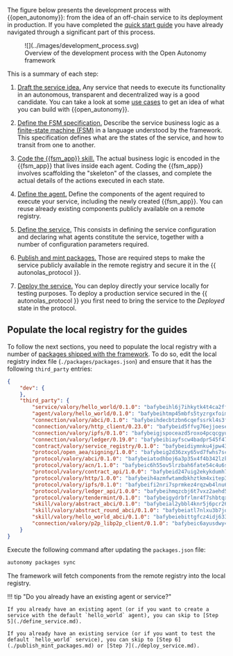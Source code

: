 The figure below presents the development process with {{open_autonomy}}: from the idea of an off-chain service to its deployment in production. If you have completed the [quick start guide](./quick_start.md) you have already navigated through a significant part of this process.

<figure markdown>
![](../images/development_process.svg)
<figcaption>Overview of the development process with the Open Autonomy framework</figcaption>
</figure>

This is a summary of each step:

1. [Draft the service idea.](./draft_service_idea_and_define_fsm_specification.md#draft-the-service-idea) Any service that needs to execute its functionality in an autonomous, transparent and decentralized way is a good candidate. You can take a look at some [use cases](../get_started/use_cases.md) to get an idea of what you can build with {{open_autonomy}}.

2. [Define the FSM specification.](./draft_service_idea_and_define_fsm_specification.md#define-the-fsm-specification) Describe the service business logic as a [finite-state machine (FSM)](../key_concepts/fsm.md) in a language understood by the framework. This specification defines what are the states of the service, and how to transit from one to another.

3. [Code the {{fsm_app}} skill.](./code_fsm_app_skill.md) The actual business logic is encoded in the {{fsm_app}} that lives inside each agent. Coding the {{fsm_app}} involves scaffolding the "skeleton" of the classes, and complete the actual details of the actions executed in each state.

4. [Define the agent.](./define_agent.md) Define the components of the agent required to execute your service, including the newly created {{fsm_app}}. You can reuse already existing components publicly available on a remote registry.

5. [Define the service.](./define_service.md) This consists in defining the service configuration and declaring what agents constitute the service, together with a number of configuration parameters required.

6. [Publish and mint packages.](./publish_mint_packages.md) Those are required steps to make the service publicly available in the remote registry and secure it in the {{ autonolas_protocol }}.

7. [Deploy the service.](./deploy_service.md) You can deploy directly your service locally for testing purposes. To deploy a production service secured in the {{ autonolas_protocol }} you first need to bring the service to the _Deployed_ state in the protocol.

## Populate the local registry for the guides

To follow the next sections, you need to populate the local registry with a number of [packages shipped with the framework](../package_list.md). To do so, edit the local registry index file (`./packages/packages.json`) and ensure that it has the following `third_party` entries:

```json
{
    "dev": {
    },
    "third_party": {
        "service/valory/hello_world/0.1.0": "bafybeihl6j7ihkytk4t4ca2ffhctpzydwi6r4a354ubjasttuv2pw4oaci",
        "agent/valory/hello_world/0.1.0": "bafybeihtmp45mbfs5tyzrgxfoimh552on6dif42ifqidifait3ej2m5zvq",
        "connection/valory/abci/0.1.0": "bafybeihdecbtzbn6cqefssrkl4s3fzf6uyahz2uie2e6mcv2gj5vh2aaxu",
        "connection/valory/http_client/0.23.0": "bafybeid5ffvg76ejjoese7brj5ji3lx66cu7p2ixfwflpo6rgofkypfd7y",
        "connection/valory/ipfs/0.1.0": "bafybeigjspoceazd5roxo4pcqcgyu3ozixkdoc44domwcaumt2zwoz2x3m",
        "connection/valory/ledger/0.19.0": "bafybeibiayfscw4badpr545f47hsvc2r5lgfpgzib5q4h4u6kkosdsytby",
        "contract/valory/service_registry/0.1.0": "bafybeidiymnku4jpw43x425igkfm7no5pmfqz26nnjwozvjhac5gmqzdcy",
        "protocol/open_aea/signing/1.0.0": "bafybeig2d36zxy65vd7fwhs7scotuktydcarm74aprmrb5nioiymr3yixm",
        "protocol/valory/abci/0.1.0": "bafybeiatodhboj6a3p35x4f4b342lzk6ckxpud23awnqbxwjeon3k5y36u",
        "protocol/valory/acn/1.1.0": "bafybeic6h55ov5lrzbah6fate54c4u6spopcexxspw3abotbmffabfddeu",
        "protocol/valory/contract_api/1.0.0": "bafybeid247uig2ekykdumh7ewhp2cdq7rchaeqjj6e7urx35zfpdl5zrn4",
        "protocol/valory/http/1.0.0": "bafybeih4azmfwtamdbkhztkm4xitep3gx6tfdnoz6tvllmaqnhu3klejfa",
        "protocol/valory/ipfs/0.1.0": "bafybeifi2nri7sprmkez4rqzwb4lnu6peoy3bax5k6asf6k5ms7kmjpmkq",
        "protocol/valory/ledger_api/1.0.0": "bafybeihmqzcbj6t7vxz2aehd5726ofnzsfjs5cwlf42ro4tn6i34cbfrc4",
        "protocol/valory/tendermint/0.1.0": "bafybeigydrbfrlmr4f7shbtqx44kvmbg22im27mxdap2e3m5tkti6t445y",
        "skill/valory/abstract_abci/0.1.0": "bafybeial2ybbl4knr5j6pcr26bqhwp24n6kkzv7ot6xup7p6tc4sgtwwna",
        "skill/valory/abstract_round_abci/0.1.0": "bafybeiatl7nlxu3b7jolr75mxk72sorwcfk7qjmkc3rwboljn2mv4yi6xu",
        "skill/valory/hello_world_abci/0.1.0": "bafybeiebittgfcz4idj633fkrvu6qle2ajekdjxpp7slggyur7vv7s7hrq",
        "connection/valory/p2p_libp2p_client/0.1.0": "bafybeic6ayusdwy4dks75njwk32ac7ur7salgllwf4fdc34ue5z2k5iz4q"
    }
}
```

Execute the following command after updating the `packages.json` file:

```bash
autonomy packages sync
```

The framework will fetch components from the remote registry into the local registry.

!!! tip "Do you already have an existing agent or service?"

    If you already have an existing agent (or if you want to create a service with the default `hello_world` agent), you can skip to [Step 5](./define_service.md).

    If you already have an existing service (or if you want to test the default `hello_world` service), you can skip to [Step 6](./publish_mint_packages.md) or [Step 7](./deploy_service.md).
